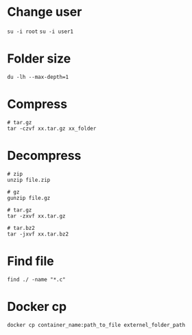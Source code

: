# Change user
`su -i root`
`su -i user1`

# Folder size
```
du -lh --max-depth=1
```
# Compress
```
# tar.gz
tar -czvf xx.tar.gz xx_folder
```
# Decompress
```
# zip
unzip file.zip

# gz
gunzip file.gz

# tar.gz
tar -zxvf xx.tar.gz

# tar.bz2
tar -jxvf xx.tar.bz2

```

# Find file
```
find ./ -name "*.c"
```

# Docker cp
```
docker cp container_name:path_to_file externel_folder_path
```
